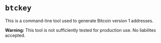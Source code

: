 # `btckey`

This is a command-line tool used to generate Bitcoin version 1 addresses.

**Warning:** This tool is not sufficiently tested for production use. No
liabilites accepted.
